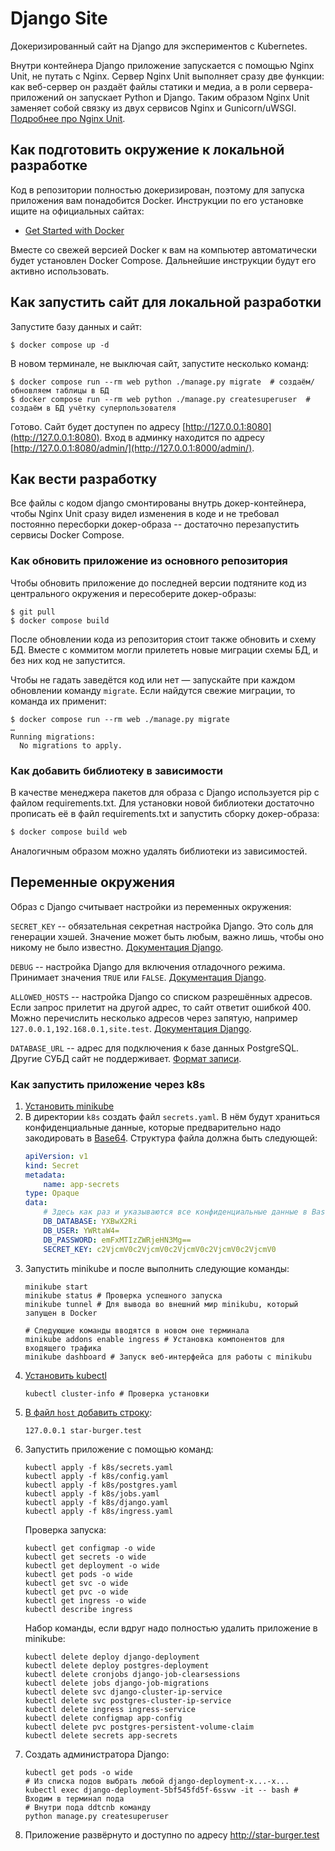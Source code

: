 # Django Site

Докеризированный сайт на Django для экспериментов с Kubernetes.

Внутри контейнера Django приложение запускается с помощью Nginx Unit, не путать с Nginx. Сервер Nginx Unit выполняет сразу две функции: как веб-сервер он раздаёт файлы статики и медиа, а в роли сервера-приложений он запускает Python и Django. Таким образом Nginx Unit заменяет собой связку из двух сервисов Nginx и Gunicorn/uWSGI. [Подробнее про Nginx Unit](https://unit.nginx.org/).

## Как подготовить окружение к локальной разработке

Код в репозитории полностью докеризирован, поэтому для запуска приложения вам понадобится Docker. Инструкции по его установке ищите на официальных сайтах:

- [Get Started with Docker](https://www.docker.com/get-started/)

Вместе со свежей версией Docker к вам на компьютер автоматически будет установлен Docker Compose. Дальнейшие инструкции будут его активно использовать.

## Как запустить сайт для локальной разработки

Запустите базу данных и сайт:

```shell
$ docker compose up -d
```

В новом терминале, не выключая сайт, запустите несколько команд:

```shell
$ docker compose run --rm web python ./manage.py migrate  # создаём/обновляем таблицы в БД
$ docker compose run --rm web python ./manage.py createsuperuser  # создаём в БД учётку суперпользователя
```

Готово. Сайт будет доступен по адресу [http://127.0.0.1:8080](http://127.0.0.1:8080). Вход в админку находится по адресу [http://127.0.0.1:8080/admin/](http://127.0.0.1:8000/admin/).

## Как вести разработку

Все файлы с кодом django смонтированы внутрь докер-контейнера, чтобы Nginx Unit сразу видел изменения в коде и не требовал постоянно пересборки докер-образа -- достаточно перезапустить сервисы Docker Compose.

### Как обновить приложение из основного репозитория

Чтобы обновить приложение до последней версии подтяните код из центрального окружения и пересоберите докер-образы:

``` shell
$ git pull
$ docker compose build
```

После обновлении кода из репозитория стоит также обновить и схему БД. Вместе с коммитом могли прилететь новые миграции схемы БД, и без них код не запустится.

Чтобы не гадать заведётся код или нет — запускайте при каждом обновлении команду `migrate`. Если найдутся свежие миграции, то команда их применит:

```shell
$ docker compose run --rm web ./manage.py migrate
…
Running migrations:
  No migrations to apply.
```

### Как добавить библиотеку в зависимости

В качестве менеджера пакетов для образа с Django используется pip с файлом requirements.txt. Для установки новой библиотеки достаточно прописать её в файл requirements.txt и запустить сборку докер-образа:

```sh
$ docker compose build web
```

Аналогичным образом можно удалять библиотеки из зависимостей.

<a name="env-variables"></a>
## Переменные окружения

Образ с Django считывает настройки из переменных окружения:

`SECRET_KEY` -- обязательная секретная настройка Django. Это соль для генерации хэшей. Значение может быть любым, важно лишь, чтобы оно никому не было известно. [Документация Django](https://docs.djangoproject.com/en/3.2/ref/settings/#secret-key).

`DEBUG` -- настройка Django для включения отладочного режима. Принимает значения `TRUE` или `FALSE`. [Документация Django](https://docs.djangoproject.com/en/3.2/ref/settings/#std:setting-DEBUG).

`ALLOWED_HOSTS` -- настройка Django со списком разрешённых адресов. Если запрос прилетит на другой адрес, то сайт ответит ошибкой 400. Можно перечислить несколько адресов через запятую, например `127.0.0.1,192.168.0.1,site.test`. [Документация Django](https://docs.djangoproject.com/en/3.2/ref/settings/#allowed-hosts).

`DATABASE_URL` -- адрес для подключения к базе данных PostgreSQL. Другие СУБД сайт не поддерживает. [Формат записи](https://github.com/jacobian/dj-database-url#url-schema).


### Как запустить приложение через k8s

1. [Установить minikube](https://kubernetes.io/ru/docs/tasks/tools/install-minikube/)
2. В директории `k8s` создать файл `secrets.yaml`. В нём будут храниться конфиденциальные данные, 
   которые предварительно надо закодировать в [Base64](http://base64.ru/). Структура файла должна быть следующей:
   ```yaml
   apiVersion: v1
   kind: Secret
   metadata:
       name: app-secrets
   type: Opaque
   data:
       # Здесь как раз и указываются все конфиденциальные данные в Base64
       DB_DATABASE: YXBwX2Ri
       DB_USER: YWRtaW4= 
       DB_PASSWORD: emFxMTIzZWRjeHN3Mg==
       SECRET_KEY: c2VjcmV0c2VjcmV0c2VjcmV0c2VjcmV0c2VjcmV0 
   ```
3. Запустить minikube и после выполнить следующие команды:
   ```shell
   minikube start
   minikube status # Проверка успешного запуска
   minikube tunnel # Для вывода во внешний мир minikubu, который запущен в Docker
   
   # Следующие команды вводятся в новом оне терминала
   minikube addons enable ingress # Установка компонентов для входящего трафика 
   minikube dashboard # Запуск веб-интерфейса для работы с minikubu  
   ```
4. [Установить kubectl](https://kubernetes.io/docs/tasks/tools/install-kubectl-linux/)
   ```shell
   kubectl cluster-info # Проверка установки
   ```
5. [В файл `host` добавить строку](https://help.reg.ru/support/dns-servery-i-nastroyka-zony/rabota-s-dns-serverami/fayl-hosts-gde-nakhoditsya-i-kak-yego-izmenit):
   ```text
   127.0.0.1 star-burger.test
   ```
6. Запустить приложение с помощью команд:
   ```shell
   kubectl apply -f k8s/secrets.yaml
   kubectl apply -f k8s/config.yaml
   kubectl apply -f k8s/postgres.yaml
   kubectl apply -f k8s/jobs.yaml
   kubectl apply -f k8s/django.yaml
   kubectl apply -f k8s/ingress.yaml
   ```
   Проверка запуска:
   ```shell
   kubectl get configmap -o wide
   kubectl get secrets -o wide
   kubectl get deployment -o wide
   kubectl get pods -o wide
   kubectl get svc -o wide
   kubectl get pvc -o wide
   kubectl get ingress -o wide
   kubectl describe ingress  
   ```
   Набор команды, если вдруг надо полностью удалить приложение в minikube:
   ```shell
   kubectl delete deploy django-deployment
   kubectl delete deploy postgres-deployment
   kubectl delete cronjobs django-job-clearsessions
   kubectl delete jobs django-job-migrations
   kubectl delete svc django-cluster-ip-service
   kubectl delete svc postgres-cluster-ip-service
   kubectl delete ingress ingress-service
   kubectl delete configmap app-config
   kubectl delete pvc postgres-persistent-volume-claim
   kubectl delete secrets app-secrets
   ```
7. Создать администратора Django:
   ```shell
   kubectl get pods -o wide 
   # Из списка подов выбрать любой django-deployment-x...-x...
   kubectl exec django-deployment-5bf545fd5f-6ssvw -it -- bash # Входим в терминал пода
   # Внутри пода ddtcnb команду
   python manage.py createsuperuser
   ```
8. Приложение развёрнуто и доступно по адресу http://star-burger.test